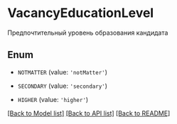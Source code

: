 # VacancyEducationLevel

Предпочтительный уровень образования кандидата

## Enum

* `NOTMATTER` (value: `'notMatter'`)

* `SECONDARY` (value: `'secondary'`)

* `HIGHER` (value: `'higher'`)

[[Back to Model list]](../README.md#documentation-for-models) [[Back to API list]](../README.md#documentation-for-api-endpoints) [[Back to README]](../README.md)


